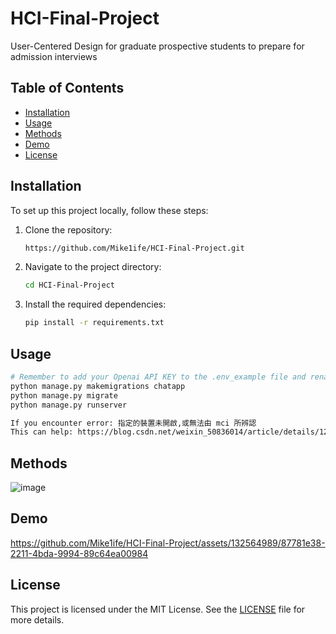 # HCI-Final-Project

User-Centered Design for graduate prospective students to prepare for admission interviews

## Table of Contents

- [Installation](#installation)
- [Usage](#usage)
- [Methods](#methods)
- [Demo](#demo)
- [License](#license)

## Installation

To set up this project locally, follow these steps:

1. Clone the repository:
    ```sh
    https://github.com/Mike1ife/HCI-Final-Project.git
    ```
2. Navigate to the project directory:
    ```sh
    cd HCI-Final-Project
    ```
3. Install the required dependencies:
    ```sh
    pip install -r requirements.txt
    ```

## Usage

 ```sh
# Remember to add your Openai API KEY to the .env_example file and rename it to .env
python manage.py makemigrations chatapp
python manage.py migrate
python manage.py runserver 

If you encounter error: 指定的裝置未開啟,或無法由 mci 所辨認
This can help: https://blog.csdn.net/weixin_50836014/article/details/122135430
```

## Methods
![image](https://github.com/Mike1ife/HCI-Final-Project/assets/132564989/e86fb280-411d-4590-8bcb-71ccb00b4322)


## Demo
https://github.com/Mike1ife/HCI-Final-Project/assets/132564989/87781e38-2211-4bda-9994-89c64ea00984

## License
This project is licensed under the MIT License. See the [LICENSE](https://github.com/Mike1ife/HCI-Final-Project/blob/main/LICENSE) file for more details.
